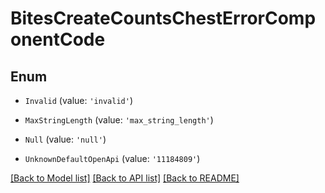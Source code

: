 # BitesCreateCountsChestErrorComponentCode


## Enum

* `Invalid` (value: `'invalid'`)

* `MaxStringLength` (value: `'max_string_length'`)

* `Null` (value: `'null'`)

* `UnknownDefaultOpenApi` (value: `'11184809'`)

[[Back to Model list]](../README.md#documentation-for-models) [[Back to API list]](../README.md#documentation-for-api-endpoints) [[Back to README]](../README.md)
